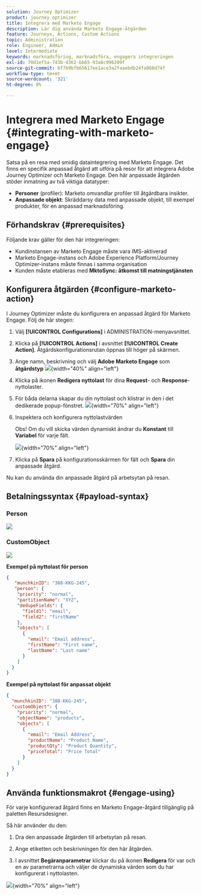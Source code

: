 ```yaml
---
solution: Journey Optimizer
product: journey optimizer
title: Integrera med Marketo Engage
description: Lär dig använda Marketo Engage-åtgärden
feature: Journeys, Actions, Custom Actions
topic: Administration
role: Engineer, Admin
level: Intermediate
keywords: marknadsföring, marknadsföra, engagera integreringen
exl-id: 70d1ef5a-743b-4362-bb65-93a8c996209f
source-git-commit: 6f7b9bfb65617ee1ace3a2faaebdb24fa068d74f
workflow-type: tm+mt
source-wordcount: '321'
ht-degree: 0%

---
```


# Integrera med Marketo Engage {#integrating-with-marketo-engage}

Satsa på en resa med smidig dataintegrering med Marketo Engage. Det finns en specifik anpassad åtgärd att utföra på resor för att integrera Adobe Journey Optimizer och Marketo Engage. Den här anpassade åtgärden stöder inmatning av två viktiga datatyper:

* **Personer** (profiler): Marketo omvandlar profiler till åtgärdbara insikter.
* **Anpassade objekt**: Skräddarsy data med anpassade objekt, till exempel produkter, för en anpassad marknadsföring.

## Förhandskrav {#prerequisites}

Följande krav gäller för den här integreringen:

* Kundinstansen av Marketo Engage måste vara IMS-aktiverad
* Marketo Engage-instans och Adobe Experience Platform/Journey Optimizer-instans måste finnas i samma organisation
* Kunden måste etableras med **MktoSync: åtkomst till matningstjänsten**

## Konfigurera åtgärden {#configure-marketo-action}


I Journey Optimizer måste du konfigurera en anpassad åtgärd för Marketo Engage. Följ de här stegen:

1. Välj **[!UICONTROL Configurations]** i ADMINISTRATION-menyavsnittet.
1. Klicka på **[!UICONTROL Actions]** i avsnittet **[!UICONTROL Create Action]**. Åtgärdskonfigurationsrutan öppnas till höger på skärmen.
1. Ange namn, beskrivning och välj **Adobe Marketo Engage** som **åtgärdstyp**
   ![](assets/engage-customaction-creation.png){width="40%" align="left"}
1. Klicka på ikonen **Redigera nyttolast** för dina **Request**- och **Response**-nyttolaster.
1. För båda delarna skapar du din nyttolast och klistrar in den i det dedikerade popup-fönstret.
   ![](assets/engage-customaction-payload.png){width="70%" align="left"}
1. Inspektera och konfigurera nyttolastvärden

   Obs! Om du vill skicka värden dynamiskt ändrar du **Konstant** till **Variabel** för varje fält.

   ![](assets/engage-customaction-payload-fields.png){width="70%" align="left"}

1. Klicka på **Spara** på konfigurationsskärmen för fält och **Spara** din anpassade åtgärd.

Nu kan du använda din anpassade åtgärd på arbetsytan på resan.

## Betalningssyntax {#payload-syntax}

### Person

![](assets/payload-person.png)

### CustomObject

![](assets/payload-customobject.png)


**Exempel på nyttolast för person**

```json
{
   "munchkinID": "388-KKG-245",  
   "person": {
    "priority": "normal",
    "partitionName": "XYZ",
    "dedupeFields": {
      "field1": "email",
      "field2": "firstName"
    },
    "objects": [
      {
        "email": "Email address",
        "firstName": "First name",
        "lastName": "Last name"
      }
    ]
  }
}
```

**Exempel på nyttolast för anpassat objekt**

```json
{
  "munchkinID": "388-KKG-245", 
  "customObject": {
    "priority": "normal",
    "objectName": "products",
    "objects": [
      {
        "email": "Email Address",
        "productName": "Product Name",
        "productQty": "Product Quantity",
        "priceTotal": "Price Total"
      }
    ]
  }
}
```


## Använda funktionsmakrot {#engage-using}

För varje konfigurerad åtgärd finns en Marketo Engage-åtgärd tillgänglig på paletten Resursdesigner.

Så här använder du den:

1. Dra den anpassade åtgärden till arbetsytan på resan.

1. Ange etiketten och beskrivningen för den här åtgärden.

1. I avsnittet **Begäranparametrar** klickar du på ikonen **Redigera** för var och en av parametrarna och väljer de dynamiska värden som du har konfigurerat i nyttolasten.

![](assets/engage-use-canvas.png){width="70%" align="left"}

